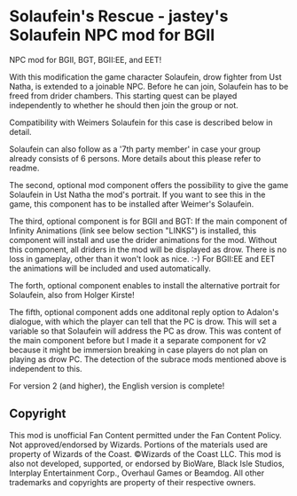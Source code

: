 # Solaufein's Rescue - jastey's Solaufein NPC mod for BGII
NPC mod for BGII, BGT, BGII:EE, and EET!

With this modification the game character Solaufein, drow fighter from Ust Natha, is extended to a joinable NPC. Before he can join, Solaufein has to be freed from drider chambers. This starting quest can be played independently to whether he should then join the group or not.
 
Compatibility with Weimers Solaufein for this case is described below in detail.

Solaufein can also follow as a '7th party member' in case your group already consists of 6 persons. More details about this please refer to readme.

The second, optional mod component offers the possibility to give the game Solaufein in Ust Natha the mod's portrait. If you want to see this in the game, this component has to be installed after Weimer's Solaufein.

The third, optional component is for BGII and BGT: If the main component of Infinity Animations (link see below section "LINKS") is installed, this component will install and use the drider animations for the mod. 
Without this component, all driders in the mod will be displayed as drow. There is no loss in gameplay, other than it won't look as nice. :-) 
For BGII:EE and EET the animations will be included and used automatically.

The forth, optional component enables to install the alternative portrait for Solaufein, also from Holger Kirste!

The fifth, optional component adds one additonal reply option to Adalon's dialogue, with which the player can tell that the PC is drow. This will set a variable so that Solaufein will address the PC as drow. This was content of the main component before but I made it a separate component for v2 because it might be immersion breaking in case players do not plan on playing as drow PC. The detection of the subrace mods mentioned above is independent to this.


For version 2 (and higher), the English version is complete!


## Copyright
This mod is unofficial Fan Content permitted under the Fan Content Policy. Not approved/endorsed by Wizards. Portions of the materials used are property of Wizards of the Coast. ©Wizards of the Coast LLC. This mod is also not developed, supported, or endorsed by BioWare, Black Isle Studios, Interplay Entertainment Corp., Overhaul Games or Beamdog. All other trademarks and copyrights are property of their respective owners. 
